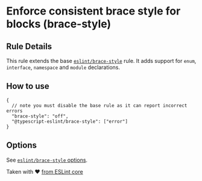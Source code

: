 # Enforce consistent brace style for blocks (brace-style)

## Rule Details

This rule extends the base [`eslint/brace-style`](https://eslint.org/docs/rules/brace-style) rule. It adds support for `enum`, `interface`, `namespace` and `module` declarations.

## How to use

```
{
  // note you must disable the base rule as it can report incorrect errors
  "brace-style": "off",
  "@typescript-eslint/brace-style": ["error"]
}
```

## Options

See [`eslint/brace-style` options](https://eslint.org/docs/rules/brace-style#options).

Taken with ❤️ [from ESLint core](https://github.com/eslint/eslint/blob/master/docs/rules/brace-style.md)
